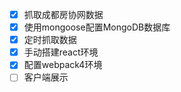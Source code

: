 * [x] 抓取成都房协网数据
* [x] 使用mongoose配置MongoDB数据库
* [x] 定时抓取数据
* [x] 手动搭建react环境
* [x] 配置webpack4环境
* [ ] 客户端展示